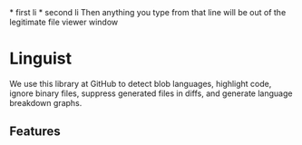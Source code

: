 </div></div>
* first li 
* second li 
</article>
Then anything you type from that line will be out of the legitimate file viewer window


# Linguist

We use this library at GitHub to detect blob languages, highlight code, ignore binary files, suppress generated files in diffs, and generate language breakdown graphs.

## Features
